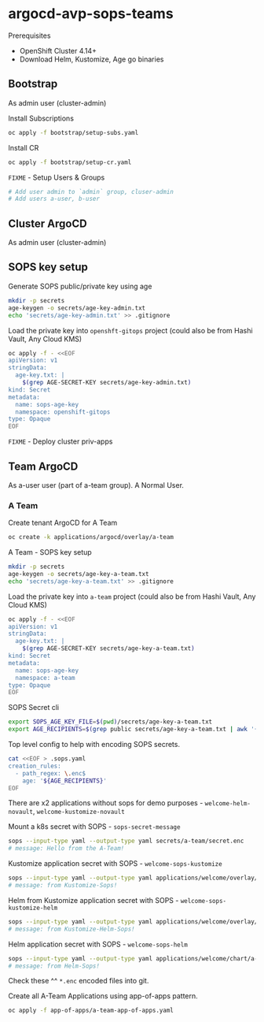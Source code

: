 # argocd-avp-sops-teams

Prerequisites

- OpenShift Cluster 4.14+
- Download Helm, Kustomize, Age go binaries

## Bootstrap

As admin user (cluster-admin)

Install Subscriptions

```bash
oc apply -f bootstrap/setup-subs.yaml
```

Install CR

```bash
oc apply -f bootstrap/setup-cr.yaml
```

`FIXME` - Setup Users & Groups

```bash
# Add user admin to `admin` group, cluser-admin
# Add users a-user, b-user
```

## Cluster ArgoCD

As admin user (cluster-admin)

## SOPS key setup

Generate SOPS public/private key using age

```bash
mkdir -p secrets
age-keygen -o secrets/age-key-admin.txt
echo 'secrets/age-key-admin.txt' >> .gitignore
```

Load the private key into `openshft-gitops` project (could also be from Hashi Vault, Any Cloud KMS)

```bash
oc apply -f - <<EOF
apiVersion: v1
stringData:
  age-key.txt: |
    $(grep AGE-SECRET-KEY secrets/age-key-admin.txt)
kind: Secret
metadata:
  name: sops-age-key
  namespace: openshift-gitops
type: Opaque
EOF
```

`FIXME` - Deploy cluster priv-apps

## Team ArgoCD

As a-user user (part of a-team group). A Normal User.

### A Team

Create tenant ArgoCD for A Team

```bash
oc create -k applications/argocd/overlay/a-team
```

A Team - SOPS key setup

```bash
mkdir -p secrets
age-keygen -o secrets/age-key-a-team.txt
echo 'secrets/age-key-a-team.txt' >> .gitignore
```

Load the private key into `a-team` project (could also be from Hashi Vault, Any Cloud KMS)

```bash
oc apply -f - <<EOF
apiVersion: v1
stringData:
  age-key.txt: |
    $(grep AGE-SECRET-KEY secrets/age-key-a-team.txt)
kind: Secret
metadata:
  name: sops-age-key
  namespace: a-team
type: Opaque
EOF
```

SOPS Secret cli

```bash
export SOPS_AGE_KEY_FILE=$(pwd)/secrets/age-key-a-team.txt
export AGE_RECIPIENTS=$(grep public secrets/age-key-a-team.txt | awk '{print $4}')
```

Top level config to help with encoding SOPS secrets.

```bash
cat <<EOF > .sops.yaml
creation_rules:
  - path_regex: \.enc$
    age: '${AGE_RECIPIENTS}'
EOF
```

There are x2 applications without sops for demo purposes - `welcome-helm-novault`, `welcome-kustomize-novault`

Mount a k8s secret with SOPS - `sops-secret-message`

```bash
sops --input-type yaml --output-type yaml secrets/a-team/secret.enc
# message: Hello from the A-Team!
```

Kustomize application secret with SOPS - `welcome-sops-kustomize`

```bash
sops --input-type yaml --output-type yaml applications/welcome/overlay/a-team/welcome-sops-kustomize/deployment.enc
# message: from Kustomize-Sops!
```

Helm from Kustomize application secret with SOPS - `welcome-sops-kustomize-helm`

```bash
sops --input-type yaml --output-type yaml applications/welcome/overlay/a-team/welcome-sops-kustomize-helm/values/values.enc
# message: from Kustomize-Helm-Sops!
```

Helm application secret with SOPS - `welcome-sops-helm`

```bash
sops --input-type yaml --output-type yaml applications/welcome/chart/a-team-welcome-sops-helm/values.enc
# message: from Helm-Sops!
```

Check these ^^ `*.enc` encoded files into git.

Create all A-Team Applications using app-of-apps pattern.

```bash
oc apply -f app-of-apps/a-team-app-of-apps.yaml
```
